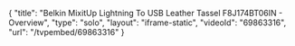 {
    "title": "Belkin MixitUp Lightning To USB Leather Tassel F8J174BT06IN - Overview",
    "type": "solo",
    "layout": "iframe-static",
    "videoId": "69863316",
    "url": "\/tvpembed\/69863316"
}
